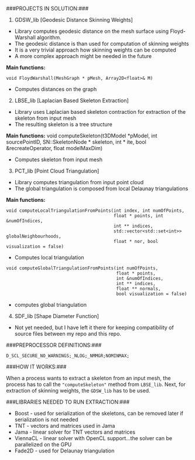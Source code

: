 ###PROJECTS IN SOLUTION:###

1) GDSW_lib [Geodesic Distance Skinning Weights]
- Library computes geodesic distance on the mesh surface using Floyd-Warshall algorithm. 
- The geodesic distance is than used for computation of skinning weights
- It is a very trivial approach how skinning weights can be computed
- A more complex approach might be needed in the future

**Main functions:**
```
void FloydWarshall(MeshGraph * pMesh, Array2D<float>& M)
```
- Computes distances on the graph

2) LBSE_lib [Laplacian Based Skeleton Extraction]
- Library uses Laplacian based skeleton contraction for extraction of the skeleton from input mesh
- The resulting skeleton is a tree structure

**Main functions:**
void computeSkeleton(t3DModel *pModel, int sourcePointID, SN::SkeletonNode * skeleton, int * ite, bool &recreateOperator, float modelMaxDim)
- Computes skeleton from input mesh

3) PCT_lib [Point Cloud Triangulation]
- Library computes triangulation from input point cloud
- The global triangulation is composed from local Delaunay triangulations

**Main functions:**
```
void computeLocalTriangulationFromPoints(int index, int numOfPoints, 
                                         float * points, int &numOfIndices, 
                                         int ** indices, 
                                         std::vector<std::set<int>> globalNeighbourhoods, 
                                         float * nor, bool visualization = false)
```
- Computes local triangulation
```
void computeGlobalTriangulationFromPoints(int numOfPoints, 
                                          float * points, 
                                          int &numOfIndices, 
                                          int ** indices, 
                                          float ** normals, 
                                          bool visualization = false)
```
- computes global triangulation

4) SDF_lib [Shape Diameter Function]
- Not yet needed, but I have left it there for keeping compatibility of source files between my repo and this repo.

###PREPROCESSOR DEFINITIONS:###
```
D_SCL_SECURE_NO_WARNINGS;_NLOG;_NMMGR;NOMINMAX;
```
###HOW IT WORKS:###

When a process wants to extract a skeleton from an input mesh, the process has to call the `"computeSkeleton"` method from `LBSE_lib`. Next, for extraction of skinning weights, the `GDSW_lib` has to be used.

###LIBRARIES NEEDED TO RUN EXTRACTION:###

- Boost - used for serialization of the skeletons, can be removed later if serialization is not needed
- TNT - vectors and matrices used in Jama
- Jama - linear solver for TNT vectors and matrices
- ViennaCL - linear solver with OpenCL support...the solver can be parallelized on the GPU
- Fade2D - used for Delaunay triangulation
